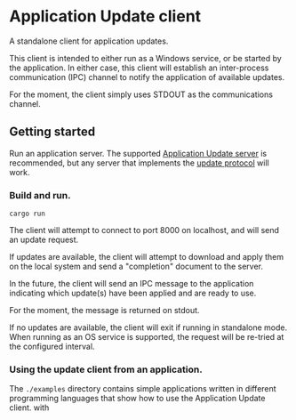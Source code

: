 # Application Update client

A standalone client for application updates.

This client is intended to either run as a Windows service,
or be started by the application. In either case, this client will
establish an inter-process communication (IPC) channel to notify
the application of available updates.

For the moment, the client simply uses STDOUT as the communications
channel.

## Getting started

Run an application server. The supported [Application Update server](https://github.com/rhelmer/update-server#readme) is recommended, but any server that implements the [update protocol](https://github.com/rhelmer/update-server#protocol) will work.

### Build and run.

`cargo run`

The client will attempt to connect to port 8000 on localhost,
and will send an update request.

If updates are available, the client will attempt to download
and apply them on the local system and send a "completion"
document to the server.

In the future, the client will send an IPC message to the application
indicating which update(s) have been applied and are ready to use.

For the moment, the message is returned on stdout.

If no updates are available, the client will exit if running in
standalone mode. When running as an OS service is supported, the request
will be re-tried at the configured interval.

### Using the update client from an application.

The `./examples` directory contains simple applications written in
different programming languages that show how to use the Application Update
client.
with
